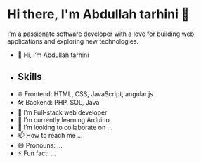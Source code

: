 # Hi there, I'm Abdullah tarhini 👋
I'm a passionate software developer with a love for building web applications and exploring new technologies.
- 👋 Hi, I’m Abdullah tarhini
- ## Skills
- 🌐 Frontend: HTML, CSS, JavaScript, angular.js
- 🛠️ Backend: PHP, SQL, Java
- 👀 I’m Full-stack web developer
- 🌱 I’m currently learning Arduino
- 💞️ I’m looking to collaborate on ...
- 📫 How to reach me ...
- 😄 Pronouns: ...
- ⚡ Fun fact: ...

<!---
TAR-MULTIPLEXER/TAR-MULTIPLEXER is a ✨ special ✨ repository because its `README.md` (this file) appears on your GitHub profile.
You can click the Preview link to take a look at your changes.
--->
